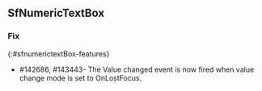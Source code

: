 ## SfNumericTextBox

### Fix
{:#sfnumerictextBox-features} 


* \#142686, \#143443- The Value changed event is now fired when value change mode is set to OnLostFocus.